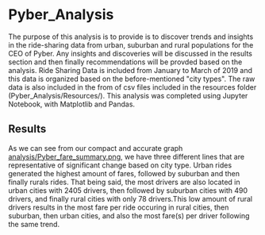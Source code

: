 # Pyber_Analysis
The purpose of this analysis is to provide is to discover trends and insights in the ride-sharing data from urban, suburban and rural populations for the CEO of Pyber. Any insights and discoveries will be discussed in the results section and then finally recommendations will be provded based on the analysis. Ride Sharing Data is included from January to March of 2019 and this data is organized based on the before-mentioned "city types". The raw data is also included in the from of csv files included in the 
resources folder (Pyber_Analysis/Resources/). This analysis was completed using Jupyter Notebook, with Matplotlib and Pandas. 
## Results 
As we can see from our compact and accurate graph [analysis/Pyber_fare_summary.png](analysis/Pyber_fare_summary.png), we have three different lines that are representative of 
significant change based on city type. Urban rides generated the highest amount of fares, followed by suburban and then finally rurals rides. That being said, the most drivers
are also located in urban cities with 2405 drivers, then followed by suburban cities with 490 drivers, and finally rural cities with only 78 drivers.This low amount of rural drivers results in the most fare per ride occuring in rural cities, then suburban, then urban cities, and also the most fare(s) per driver following the same trend. 
